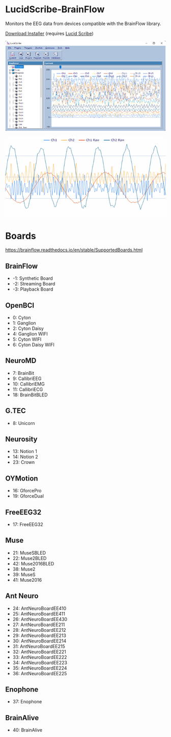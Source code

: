 LucidScribe-BrainFlow
====================

Monitors the EEG data from devices compatible with the BrainFlow library. 

<a href="http://lucidcode.com/category/software/lucid-scribe-plugins/BrainFlow/">Download Installer</a> (requires <a href="http://lucidcode.com/LucidScribe/">Lucid Scribe</a>)

![LucidScribe BrainFlow](https://github.com/lucidcode/LucidScribe-BrainFlow/raw/main/BrainFlow.png?raw=true "LucidScribe BrainFlow")

![LucidScribe BrainFlow](https://github.com/lucidcode/LucidScribe-BrainFlow/raw/main/BrainFlow.gif?raw=true "LucidScribe BrainFlow")

# Boards

https://brainflow.readthedocs.io/en/stable/SupportedBoards.html

## BrainFlow 
- -1: Synthetic Board
- -2: Streaming Board
- -3: Playback Board

## OpenBCI
- 0: Cyton
- 1: Ganglion
- 2: Cyton Daisy
- 4: Ganglion WIFI
- 5: Cyton WIFI
- 6: Cyton Daisy WIFI

## NeuroMD
- 7: BrainBit
- 9: CallibriEEG
- 10: CallibriEMG
- 11: CallibriECG
- 18: BrainBitBLED

## G.TEC
- 8: Unicorn

## Neurosity
- 13: Notion 1
- 14: Notion 2
- 23: Crown

## OYMotion
- 16: GforcePro
- 19: GforceDual

## FreeEEG32
- 17: FreeEEG32

## Muse
- 21: MuseSBLED
- 22: Muse2BLED
- 42: Muse2016BLED
- 38: Muse2
- 39: MuseS
- 41: Muse2016

## Ant Neuro
- 24: AntNeuroBoardEE410
- 25: AntNeuroBoardEE411
- 26: AntNeuroBoardEE430
- 27: AntNeuroBoardEE211
- 28: AntNeuroBoardEE212
- 29: AntNeuroBoardEE213
- 30: AntNeuroBoardEE214
- 31: AntNeuroBoardEE215
- 32: AntNeuroBoardEE221
- 33: AntNeuroBoardEE222
- 34: AntNeuroBoardEE223
- 35: AntNeuroBoardEE224
- 36: AntNeuroBoardEE225

## Enophone
- 37: Enophone

## BrainAlive
- 40: BrainAlive
